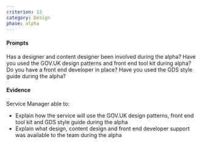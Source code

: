 ```yaml
---
criterion: 13
category: Design
phase: alpha
---
```


#### Prompts

Has a designer and content designer been involved during the alpha?
Have you used the GOV.UK design patterns and front end tool kit during alpha?
Do you have a front end developer in place?
Have you used the GDS style guide during the alpha?

#### Evidence

Service Manager able to:

* Explain how the service will use the GOV.UK design patterns, front end tool kit and GDS style guide during the alpha
* Explain what design, content design and front end developer support was available to the team during the alpha
